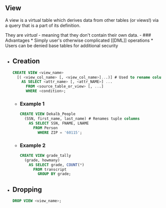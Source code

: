 ## View
A view is a virtual table which derives data from other tables (or views!) via a query that is a part of its definition.

They are *virtual* - meaning that they don't contain their own data.
	- ### Advantages
	  * Simply user's otherwise complicated [[DML]] operations 
	  * Users can be denied base tables for additional security
- ## Creation
  ```SQL
  CREATE VIEW <view_name>
  	[( <view_col_name> [, <view_col_name>]...)] # Used to rename columns
      AS SELECT <attr_name> [, <attr_NAME>] ...
      	FROM <source_table_or_view> [, ...]
      	WHERE <condition>;
  ```
	- ### Example 1
	  ```SQL
	  CREATE VIEW Dekalb_People
	  	(SSN, first_name, last_name) # Renames tuple columns
	      AS SELECT SSN, FNAME, LNAME
	      	FROM Person
	          WHERE ZIP = '60115';
	  ```
	- ### Example 2
	  ```SQL
	  CREATE VIEW grade_tally
	  	(grade, howmany)
	      AS SELECT grade, COUNT(*)
	      	FROM transcript
	          GROUP BY grade;
	  ```
- ## Dropping
  ```SQL
  DROP VIEW <view_name>;
  ```